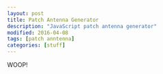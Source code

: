 ```yaml
---
layout: post
title: Patch Antenna Generator
description: "JavaScript patch antenna generator"
modified: 2016-04-08
tags: [patch anntenna]
categories: [stuff]
---
```


<link rel="stylesheet" href="https://fonts.googleapis.com/icon?family=Material+Icons">
<link rel="stylesheet" href="https://code.getmdl.io/1.1.3/material.indigo-pink.min.css">
<script defer src="https://code.getmdl.io/1.1.3/material.min.js"></script>

WOOP!

<div id="content"></div>

